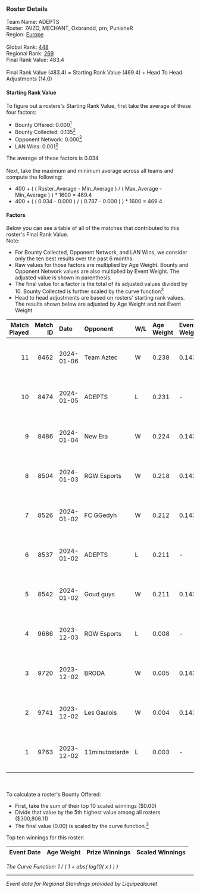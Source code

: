 ### Roster Details<br />
Team Name: ADEPTS<br />
Roster: 7AIZO, MECHANT, Oxbrandd, prn, PunisheR<br />
Region: [Europe]( ../standings_europe.md)<br />
<br />
Global Rank: [448](../standings_global.md)<br />
Regional Rank: [269]( ../standings_europe.md)<br />
Final Rank Value:  483.4<br />
<br />
Final Rank Value (483.4) = Starting Rank Value (469.4) + Head To Head Adjustments (14.0)<br />

#### Starting Rank Value<br />
To figure out a rosters's Starting Rank Value, first take the average of these four factors:<br />
- Bounty Offered: 0.000[<sup>1</sup>](#table2)
- Bounty Collected: 0.135[<sup>2</sup>](#table1)
- Opponent Network: 0.000[<sup>2</sup>](#table1)
- LAN Wins: 0.001[<sup>2</sup>](#table1)

The average of these factors is 0.034<br />
<br />
Next, take the maximum and minimum average across all teams and compute the following:<br />
- 400 + ( ( Roster_Average - Min_Average ) / ( Max_Average - Min_Average ) ) * 1600 = 469.4
- 400 + ( ( 0.034 - 0.000 ) / ( 0.787 - 0.000 ) ) * 1600 = 469.4


#### Factors<br />
Below you can see a table of all of the matches that contributed to this roster's Final Rank Value.<br />
Note:<br />

- For Bounty Collected, Opponent Network, and LAN Wins, we consider only the ten best results over the past 6 months.
- Raw values for those factors are multiplied by Age Weight. Bounty and Opponent Network values are also multiplied by Event Weight. The adjusted value is shown in parenthesis.
- The final value for a factor is the total of its adjusted values divided by 10. Bounty Collected is further scaled by the curve function[<sup>3</sup>](#curveFunction)
- Head to head adjustments are based on rosters' starting rank values. The results shown below are adjusted by Age Weight and not Event Weight
<span id="table1"></span><br />


| Match Played | Match ID | Date       | Opponent       | W/L | Age Weight | Event Weight | Bounty Collected | Opponent Network | LAN Wins  | H2H Adj. | Roster                                  |
| -: | -: | :- | :- | :- | :- | :- | :- | :- | :- | -: | :- |
|           11 |     8462 | 2024-01-06 | Team Aztec     | W   | 0.238      | 0.143        | 0.000 (0.000)    | 0.024 (0.001)    | 0 (0.000) |     2.96 | 7AIZO, MECHANT, Oxbrandd, prn, PunisheR |
|           10 |     8474 | 2024-01-05 | ADEPTS         | L   | 0.231      | -            | -                | -                | -         |    -0.91 | 7AIZO, MECHANT, Oxbrandd, prn, PunisheR |
|            9 |     8486 | 2024-01-04 | New Era        | W   | 0.224      | 0.143        | 0.000 (0.000)    | 0.069 (0.002)    | 0 (0.000) |     3.64 | 7AIZO, MECHANT, Oxbrandd, prn, PunisheR |
|            8 |     8504 | 2024-01-03 | RGW Esports    | W   | 0.218      | 0.143        | 0.000 (0.000)    | 0.025 (0.001)    | 0 (0.000) |     3.73 | 7AIZO, MECHANT, Oxbrandd, prn, PunisheR |
|            7 |     8526 | 2024-01-02 | FC GGedyh      | W   | 0.212      | 0.143        | 0.000 (0.000)    | 0.006 (0.000)    | 0 (0.000) |     2.67 | 7AIZO, MECHANT, Oxbrandd, prn, PunisheR |
|            6 |     8537 | 2024-01-02 | ADEPTS         | L   | 0.211      | -            | -                | -                | -         |    -0.80 | 7AIZO, MECHANT, Oxbrandd, prn, PunisheR |
|            5 |     8542 | 2024-01-02 | Goud guys      | W   | 0.211      | 0.143        | 0.000 (0.000)    | 0.000 (0.000)    | 0 (0.000) |     2.68 | 7AIZO, MECHANT, Oxbrandd, prn, PunisheR |
|            4 |     9686 | 2023-12-03 | RGW Esports    | L   | 0.008      | -            | -                | -                | -         |    -0.11 | 7AIZO, MECHANT, Oxbrandd, prn, PunisheR |
|            3 |     9720 | 2023-12-02 | BRODA          | W   | 0.005      | 0.143        | 0.000 (0.000)    | 0.018 (0.000)    | 1 (0.005) |     0.06 | 7AIZO, MECHANT, Oxbrandd, prn, PunisheR |
|            2 |     9741 | 2023-12-02 | Les Gaulois    | W   | 0.004      | 0.143        | 0.000 (0.000)    | 0.000 (0.000)    | 1 (0.004) |     0.05 | 7AIZO, MECHANT, Oxbrandd, prn, PunisheR |
|            1 |     9763 | 2023-12-02 | 11minutostarde | L   | 0.003      | -            | -                | -                | -         |    -0.02 | 7AIZO, MECHANT, Oxbrandd, prn, PunisheR |

<br />
<span id="table2"></span><br />
To calculate a roster's Bounty Offered:<br />

- First, take the sum of their top 10 scaled winnings ($0.00)
- Divide that value by the 5th highest value among all rosters ($300,806.11)
- The final value (0.00) is scaled by the curve function.[<sup>3</sup>](#curveFunction)

Top ten winnings for this roster:<br />

| Event Date | Age Weight | Prize Winnings | Scaled Winnings |
| :- | -: | :- | :- |


<span id="curveFunction"></span>_The Curve Function: 1 / ( 1 + abs( log10( x ) ) )_<br />

---
_Event data for Regional Standings provided by Liquipedia.net_<br />
